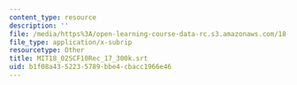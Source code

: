 ```yaml
---
content_type: resource
description: ''
file: /media/https%3A/open-learning-course-data-rc.s3.amazonaws.com/18-02sc-multivariable-calculus-fall-2010/b1f08a4352235789bbe4cbacc1966e46_MIT18_02SCF10Rec_17_300k.vtt
file_type: application/x-subrip
resourcetype: Other
title: MIT18_02SCF10Rec_17_300k.srt
uid: b1f08a43-5223-5789-bbe4-cbacc1966e46
---
```

